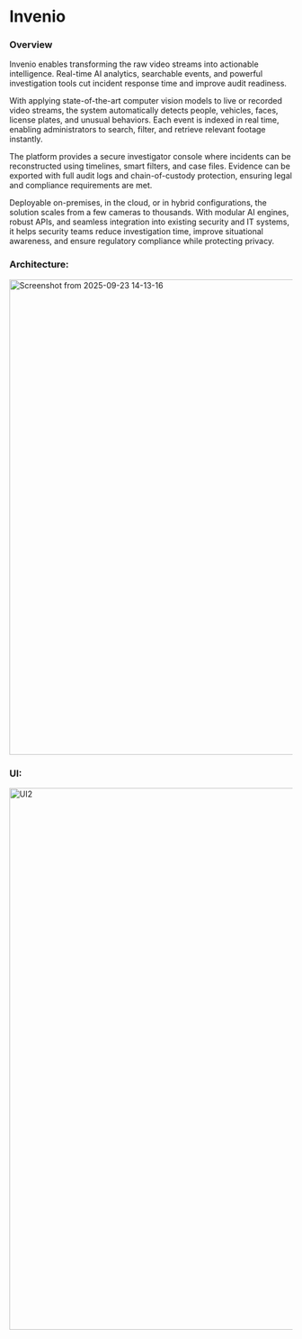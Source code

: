 # Invenio

### Overview

Invenio enables transforming the raw video streams into actionable intelligence. Real-time AI analytics, searchable events, and powerful investigation tools cut incident response time and improve audit readiness.

With applying state-of-the-art computer vision models to live or recorded video streams, the system automatically detects people, vehicles, faces, license plates, and unusual behaviors. Each event is indexed in real time, enabling administrators to search, filter, and retrieve relevant footage instantly.

The platform provides a secure investigator console where incidents can be reconstructed using timelines, smart filters, and case files. Evidence can be exported with full audit logs and chain-of-custody protection, ensuring legal and compliance requirements are met.

Deployable on-premises, in the cloud, or in hybrid configurations, the solution scales from a few cameras to thousands. With modular AI engines, robust APIs, and seamless integration into existing security and IT systems, it helps security teams reduce investigation time, improve situational awareness, and ensure regulatory compliance while protecting privacy.

### Architecture:
<img width="1297" height="844" alt="Screenshot from 2025-09-23 14-13-16" src="https://github.com/user-attachments/assets/bcc04a97-2e49-45a3-ab7a-196d7f52e989" />

### UI:
<img width="1881" height="962" alt="UI2" src="https://github.com/user-attachments/assets/b5a3557e-2082-49b5-9a02-2479da2861ca" />


